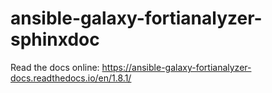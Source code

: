 # ansible-galaxy-fortianalyzer-sphinxdoc

Read the docs online: https://ansible-galaxy-fortianalyzer-docs.readthedocs.io/en/1.8.1/
